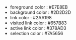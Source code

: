 * foreground color   : #E7E8EB
* background color   : #2D2D2D
* link color         : #2AA198
* visited link color : #657B83
* active link color  : #378AD3
* selection color    : #7A5656
